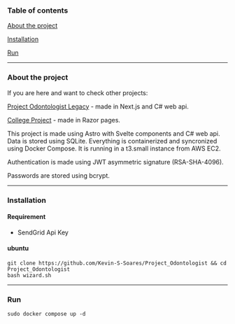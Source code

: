 ### Table of contents
[About the project](#about-the-project)

[Installation](#installation)

[Run](#Run)

---

### About the project

If you are here and want to check other projects:

[Project Odontologist Legacy](https://github.com/Kevin-S-Soares/Project_Odontologist_Legacy) - made in Next.js and C# web api.

[College Project](https://github.com/Kevin-S-Soares/Projeto_5S_T12) - made in Razor pages.

This project is made using Astro with Svelte components and C# web api. Data is stored using SQLite. Everything is containerized and syncronized using Docker Compose. It is running in a t3.small instance from AWS EC2.

Authentication is made using JWT asymmetric signature (RSA-SHA-4096).

Passwords are stored using bcrypt.

---

### Installation
#### Requirement
 - SendGrid Api Key
#### ubuntu

```
git clone https://github.com/Kevin-S-Soares/Project_Odontologist && cd Project_Odontologist
bash wizard.sh
```
---
### Run
```
sudo docker compose up -d
```

